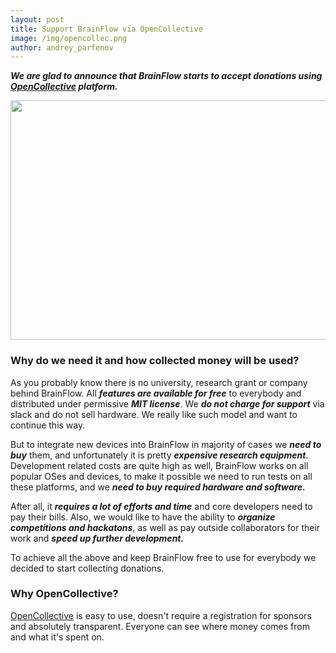 ```yaml
---
layout: post
title: Support BrainFlow via OpenCollective 
image: /img/opencollec.png
author: andrey_parfenov
---
```



***We are glad to announce that BrainFlow starts to accept donations using [OpenCollective](https://opencollective.com/brainflow) platform.***

<div style="text-align: center">
    <a href="https://opencollective.com/brainflow" title="galea" target="_blank" align="left">
        <img width="800" height="383" src="https://live.staticflickr.com/65535/50905711412_d911c5a852_c.jpg">
    </a>
</div>


### Why do we need it and how collected money will be used?

As you probably know there is no university, research grant or company behind BrainFlow. All ***features are available for free*** to everybody and distributed under permissive ***MIT license***. We ***do not charge for support*** via slack and do not sell hardware. We really like such model and want to continue this way.

But to integrate new devices into BrainFlow in majority of cases we ***need to buy*** them, and unfortunately it is pretty ***expensive research equipment***.
Development related costs are quite high as well, BrainFlow works on all popular OSes and devices, to make it possible we need to run tests on all these platforms, and we ***need to buy required hardware and software.***

After all, it ***requires a lot of efforts and time*** and core developers need to pay their bills. Also, we would like to have the ability to ***organize competitions and hackatons***, as well as pay outside collaborators for their work and ***speed up further development.***

To achieve all the above and keep BrainFlow free to use for everybody we decided to start collecting donations.

### Why OpenCollective?

[OpenCollective](https://opencollective.com/brainflow) is easy to use, doesn't require a registration for sponsors and absolutely transparent. Everyone can see where money comes from and what it's spent on.
